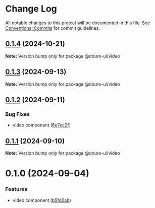 # Change Log

All notable changes to this project will be documented in this file.
See [Conventional Commits](https://conventionalcommits.org) for commit guidelines.

## [0.1.4](https://github.com/Douro-ui/design-system/compare/@douro-ui/video@0.1.3...@douro-ui/video@0.1.4) (2024-10-21)

**Note:** Version bump only for package @douro-ui/video

## [0.1.3](https://github.com/Douro-ui/design-system/compare/@douro-ui/video@0.1.2...@douro-ui/video@0.1.3) (2024-09-13)

**Note:** Version bump only for package @douro-ui/video

## [0.1.2](https://github.com/Douro-ui/design-system/compare/@douro-ui/video@0.1.1...@douro-ui/video@0.1.2) (2024-09-11)

### Bug Fixes

- video component ([6e7ec2f](https://github.com/Douro-ui/design-system/commit/6e7ec2f145ac2a46857f0be8a4a3a6c2a7fb0b75))

## [0.1.1](https://github.com/Douro-ui/design-system/compare/@douro-ui/video@0.1.0...@douro-ui/video@0.1.1) (2024-09-10)

**Note:** Version bump only for package @douro-ui/video

# 0.1.0 (2024-09-04)

### Features

- video component ([b5fd2ab](https://github.com/Douro-ui/design-system/commit/b5fd2ab43cb1ab652f8e4dfc69711ce694fa9229))

